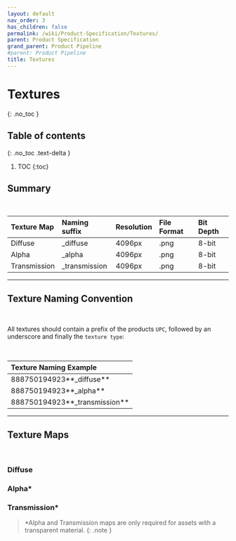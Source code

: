 ```yaml
---
layout: default
nav_order: 3
has_children: false
permalink: /wiki/Product-Specification/Textures/
parent: Product Specification
grand_parent: Product Pipeline 
#parent: Product Pipeline
title: Textures
---
```

# Textures
{: .no_toc }


## Table of contents
{: .no_toc .text-delta }

1. TOC
{:toc}


## Summary
<br>

| Texture Map | Naming suffix  |Resolution | File Format   | Bit Depth |
|:--------------|:---|:-----------|:--------------|:----------|
|Diffuse      |_diffuse| 4096px      | .png          | 8-bit     |
| Alpha        |_alpha| 4096px     | .png          | 8-bit     |
| Transmission |_transmission| 4096px     | .png          | 8-bit     |

---

## Texture Naming Convention
<br>

All textures should contain a prefix of the products `UPC`, followed by an underscore and finally the `texture type`:

<br>

| Texture Naming Example                      |
|:-----------------------------|
|888750194923**_diffuse**      |
|888750194923**_alpha**        | 
|888750194923**_transmission** |

---

## Texture Maps


<br>



### Diffuse

### Alpha*

### Transmission*

> *Alpha and Transmission maps are only required for assets with a transparent material.
{: .note }

<br>
